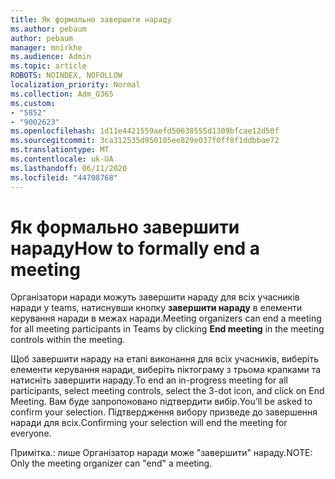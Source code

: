 ```yaml
---
title: Як формально завершити нараду
ms.author: pebaum
author: pebaum
manager: mnirkhe
ms.audience: Admin
ms.topic: article
ROBOTS: NOINDEX, NOFOLLOW
localization_priority: Normal
ms.collection: Adm_O365
ms.custom:
- "5852"
- "9002623"
ms.openlocfilehash: 1d11e4421559aefd50638555d1309bfcae12d50f
ms.sourcegitcommit: 3ca312535d950105ee829e037f0ff8f1ddbbae72
ms.translationtype: MT
ms.contentlocale: uk-UA
ms.lasthandoff: 06/11/2020
ms.locfileid: "44708768"
---
```

# <a name="how-to-formally-end-a-meeting"></a><span data-ttu-id="a41f0-102">Як формально завершити нараду</span><span class="sxs-lookup"><span data-stu-id="a41f0-102">How to formally end a meeting</span></span>

<span data-ttu-id="a41f0-103">Організатори наради можуть завершити нараду для всіх учасників наради у teams, натиснувши кнопку **завершити нараду** в елементи керування наради в межах наради.</span><span class="sxs-lookup"><span data-stu-id="a41f0-103">Meeting organizers can end a meeting for all meeting participants in Teams by clicking **End meeting** in the meeting controls within the meeting.</span></span>  

<span data-ttu-id="a41f0-104">Щоб завершити нараду на етапі виконання для всіх учасників, виберіть елементи керування наради, виберіть піктограму з трьома крапками та натисніть завершити нараду.</span><span class="sxs-lookup"><span data-stu-id="a41f0-104">To end an in-progress meeting for all participants, select meeting controls, select the 3-dot icon, and click on End Meeting.</span></span> <span data-ttu-id="a41f0-105">Вам буде запропоновано підтвердити вибір.</span><span class="sxs-lookup"><span data-stu-id="a41f0-105">You’ll be asked to confirm your selection.</span></span> <span data-ttu-id="a41f0-106">Підтвердження вибору призведе до завершення наради для всіх.</span><span class="sxs-lookup"><span data-stu-id="a41f0-106">Confirming your selection will end the meeting for everyone.</span></span>

<span data-ttu-id="a41f0-107">Примітка.: лише Організатор наради може "завершити" нараду.</span><span class="sxs-lookup"><span data-stu-id="a41f0-107">NOTE: Only the meeting organizer can "end" a meeting.</span></span>